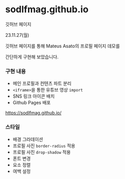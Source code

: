 # sodlfmag.github.io
깃허브 페이지

23.11.27(월)

깃허브 페이지를 통해 Mateus Asato의 프로필 페이지 데모를

간단하게 구현해 보았습니다.

### 구현 내용
- 메인 프로필과 컨텐츠 파트 분리
- `<iframe>`을 통한 유튜브 영상 `import`
- SNS 링크 아이콘 배치
- Github Pages 배포

https://sodlfmag.github.io/

### 스타일
- 배경 그라데이션
- 프로필 사진 `border-radius` 적용
- 프로필 사진 `drop-shadow` 적용
- 폰트 변경
- 요소 정렬
- 여백 설정
